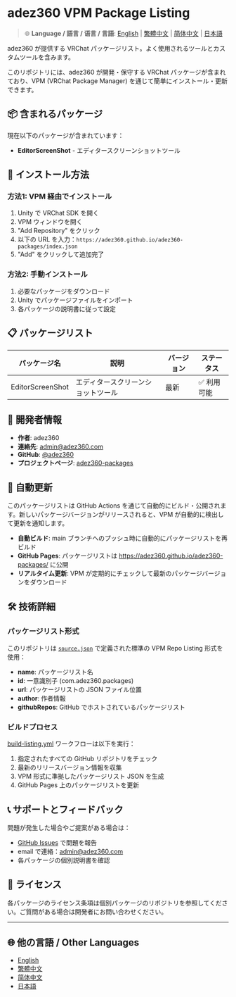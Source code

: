 # adez360 VPM Package Listing

> 🌐 **Language / 語言 / 语言 / 言語**: [English](README.md) | [繁體中文](README.zh-TW.md) | [简体中文](README.zh-CN.md) | [日本語](README.ja.md)

adez360 が提供する VRChat パッケージリスト。よく使用されるツールとカスタムツールを含みます。

このリポジトリには、adez360 が開発・保守する VRChat パッケージが含まれており、VPM (VRChat Package Manager) を通じて簡単にインストール・更新できます。

## 📦 含まれるパッケージ

現在以下のパッケージが含まれています：

- **EditorScreenShot** - エディタースクリーンショットツール

## 🚀 インストール方法

### 方法1: VPM 経由でインストール

1. Unity で VRChat SDK を開く
2. VPM ウィンドウを開く
3. "Add Repository" をクリック
4. 以下の URL を入力：`https://adez360.github.io/adez360-packages/index.json`
5. "Add" をクリックして追加完了

### 方法2: 手動インストール

1. 必要なパッケージをダウンロード
2. Unity でパッケージファイルをインポート
3. 各パッケージの説明書に従って設定

## 📋 パッケージリスト

| パッケージ名 | 説明 | バージョン | ステータス |
|-------------|------|-----------|-----------|
| EditorScreenShot | エディタースクリーンショットツール | 最新 | ✅ 利用可能 |

## 🔧 開発者情報

- **作者**: adez360
- **連絡先**: admin@adez360.com
- **GitHub**: [@adez360](https://github.com/adez360)
- **プロジェクトページ**: [adez360-packages](https://github.com/adez360/adez360-packages)

## 🔄 自動更新

このパッケージリストは GitHub Actions を通じて自動的にビルド・公開されます。新しいパッケージバージョンがリリースされると、VPM が自動的に検出して更新を通知します。

- **自動ビルド**: main ブランチへのプッシュ時に自動的にパッケージリストを再ビルド
- **GitHub Pages**: パッケージリストは https://adez360.github.io/adez360-packages/ に公開
- **リアルタイム更新**: VPM が定期的にチェックして最新のパッケージバージョンをダウンロード

## 🛠️ 技術詳細

### パッケージリスト形式
このリポジトリは [`source.json`](source.json) で定義された標準の VPM Repo Listing 形式を使用：

- **name**: パッケージリスト名
- **id**: 一意識別子 (com.adez360.packages)
- **url**: パッケージリストの JSON ファイル位置
- **author**: 作者情報
- **githubRepos**: GitHub でホストされているパッケージリスト

### ビルドプロセス
[build-listing.yml](.github/workflows/build-listing.yml) ワークフローは以下を実行：

1. 指定されたすべての GitHub リポジトリをチェック
2. 最新のリリースバージョン情報を収集
3. VPM 形式に準拠したパッケージリスト JSON を生成
4. GitHub Pages 上のパッケージリストを更新

## 📞 サポートとフィードバック

問題が発生した場合やご提案がある場合は：

- [GitHub Issues](https://github.com/adez360/adez360-packages/issues) で問題を報告
- email で連絡：admin@adez360.com
- 各パッケージの個別説明書を確認

## 📄 ライセンス

各パッケージのライセンス条項は個別パッケージのリポジトリを参照してください。ご質問がある場合は開発者にお問い合わせください。

---

## 🌐 他の言語 / Other Languages

- [English](README.md)
- [繁體中文](README.zh-TW.md)
- [简体中文](README.zh-CN.md)
- [日本語](README.ja.md)
